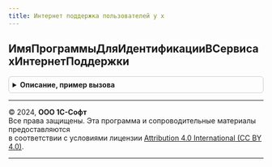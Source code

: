 ```yaml
---
title: Интернет поддержка пользователей у х
---
```



## ИмяПрограммыДляИдентификацииВСервисахИнтернетПоддержки
<details style="margin: 1em 0; padding: 0.5em; border: 1px solid #ccc; border-radius: 6px;">

<summary style="font-weight: bold; cursor: pointer;">Описание, пример вызова</summary>

```bsl

// Возвращает имя, по которому программа идентифицируется в
// сервисах Интернет-поддержки.
//
// Возвращаемое значение:
//	Строка - имя программы. <Пустая строка>, если имя программы не указано.
//
Функция ИмяПрограммыДляИдентификацииВСервисахИнтернетПоддержки() Экспорт
```

Пример вызова
```bsl
Результат = ИнтернетПоддержкаПользователейУХ.ИмяПрограммыДляИдентификацииВСервисахИнтернетПоддержки() 
```
</details>

---

© 2024, **ООО 1С-Софт**  
Все права защищены. Эта программа и сопроводительные материалы предоставляются  
в соответствии с условиями лицензии [Attribution 4.0 International (CC BY 4.0)](https://creativecommons.org/licenses/by/4.0/legalcode).

---
